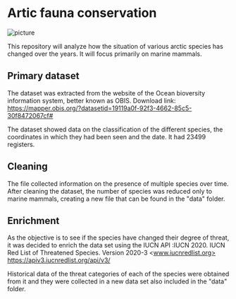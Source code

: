 # Artic fauna conservation

![picture](https://github.com/Fominayasg/W3-pipelines-project-artic_mammals/blob/main/Images/humpback-whale-436120.jpg)

This repository will analyze how the situation of various arctic species has changed over the years.
It will focus primarily on marine mammals.


## Primary dataset

The dataset was extracted from the website of the Ocean bioversity information system, better known as OBIS.
Download link: https://mapper.obis.org/?datasetid=19119a0f-92f3-4662-85c5-30f8472067cf#

The dataset showed data on the classification of the different species, the coordinates in which they had been seen and the date.
It had 23499 registers.

## Cleaning

The file collected information on the presence of multiple species over time.
After cleaning the dataset, the number of species was reduced only to marine mammals, creating a new file that can be found in the "data" folder.


## Enrichment

As the objective is to see if the species have changed their degree of threat, it was decided to enrich the data set using the IUCN API :IUCN 2020. IUCN Red List of Threatened Species. Version 2020-3 <www.iucnredlist.org>
https://apiv3.iucnredlist.org/api/v3/

Historical data of the threat categories of each of the species were obtained from it and they were collected in a new data set also included in the "data" folder.
